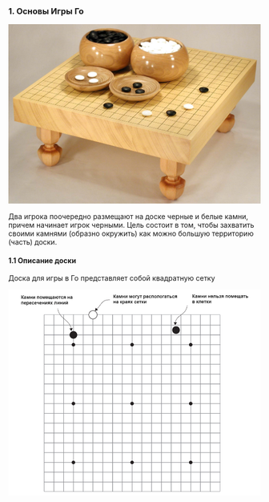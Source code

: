 ### 1. Основы Игры Го

![](imgs/1_go_game.png)

Два игрока поочередно размещают на доске черные и белые камни, причем начинает игрок черными. Цель состоит в том, чтобы
захватить своими камнями (образно окружить) как можно большую территорию (часть) доски.

#### 1.1 Описание доски

Доска для игры в Го представляет собой квадратную сетку

![](imgs/2_board.png)